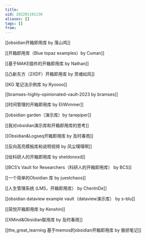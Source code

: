 ```yaml
---
title: 
uid: 202201191130
aliases: []
tags: []
from: 
---
```

[[obsidian开箱即用库 by 落山鸡]]

[[开箱即用库（Blue topaz examples）by Cuman]]

[[基于MAKE插件的开箱即用库 by Nathan]]

[[凸新东方（2XDF）开箱即用库 by 灵魂如风]]

[[KG 笔记法示例库 by Ryoooo]]

[[bramses-highly-opinionated-vault-2023 by bramses]]

[[时间管理的开箱即用库  by EliWimmer]]

[[obsidian garden（演示库）by tanepiper]]

[[我对obsidian演示库和开箱即用库的思考]]

[[Obsidian&Logseq开箱即用库 by  及时春雨]]

[[反向高亮模板库和说明视频 by 风尘噗噗啊]]

[[给科研人的开箱即用库 by sheldonxxd]]

[[BCS’s Vault for Researchers（科研人的开箱即用库） by BCS]]

[[一个简单的Obsidian 库 by juestchaos]]

[[人生管理系统 (LMS，开箱即用库） by ChenInDe]]

[[obsidian dataview example vault（dataview演示库） by s-blu]]

[[简悦开箱即用库 by Kenshin]]

[[XMind&Obsidian联用库 by 及时春雨]]

[[the_great_learning 基于memos的obsidian开箱即用库 by  傲骄笔记]]